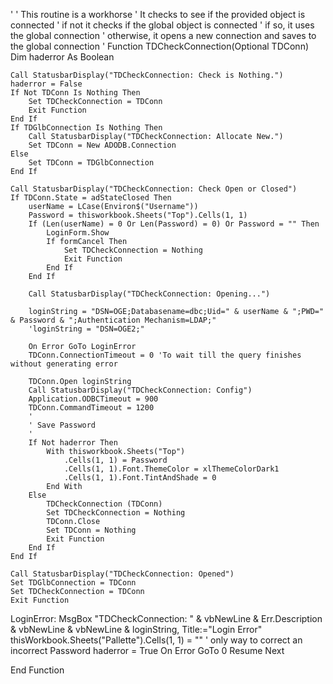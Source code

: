 '
' This routine is a workhorse
' It checks to see if the provided object is connected
' if not it checks if the global object is connected
' if so, it uses the global connection
' otherwise, it opens a new connection and saves to the global connection
'
Function TDCheckConnection(Optional TDConn)
Dim haderror As Boolean

    Call StatusbarDisplay("TDCheckConnection: Check is Nothing.")
    haderror = False
    If Not TDConn Is Nothing Then
        Set TDCheckConnection = TDConn
        Exit Function
    End If
    If TDGlbConnection Is Nothing Then
        Call StatusbarDisplay("TDCheckConnection: Allocate New.")
        Set TDConn = New ADODB.Connection
    Else
        Set TDConn = TDGlbConnection
    End If
    
    Call StatusbarDisplay("TDCheckConnection: Check Open or Closed")
    If TDConn.State = adStateClosed Then
        userName = LCase(Environ$("Username"))
        Password = thisworkbook.Sheets("Top").Cells(1, 1)
        If (Len(userName) = 0 Or Len(Password) = 0) Or Password = "" Then
            LoginForm.Show
            If formCancel Then
                Set TDCheckConnection = Nothing
                Exit Function
            End If
        End If
        
        Call StatusbarDisplay("TDCheckConnection: Opening...")
        
        loginString = "DSN=OGE;Databasename=dbc;Uid=" & userName & ";PWD=" & Password & ";Authentication Mechanism=LDAP;"
        'loginString = "DSN=OGE2;"
        
        On Error GoTo LoginError
        TDConn.ConnectionTimeout = 0 'To wait till the query finishes without generating error
        
        TDConn.Open loginString
        Call StatusbarDisplay("TDCheckConnection: Config")
        Application.ODBCTimeout = 900
        TDConn.CommandTimeout = 1200
        '
        ' Save Password
        '
        If Not haderror Then
            With thisworkbook.Sheets("Top")
                .Cells(1, 1) = Password
                .Cells(1, 1).Font.ThemeColor = xlThemeColorDark1
                .Cells(1, 1).Font.TintAndShade = 0
            End With
        Else
            TDCheckConnection (TDConn)
            Set TDCheckConnection = Nothing
            TDConn.Close
            Set TDConn = Nothing
            Exit Function
        End If
    End If
    
    Call StatusbarDisplay("TDCheckConnection: Opened")
    Set TDGlbConnection = TDConn
    Set TDCheckConnection = TDConn
    Exit Function
    
LoginError:
    MsgBox "TDCheckConnection: " & vbNewLine & Err.Description & vbNewLine & vbNewLine & loginString, Title:="Login Error"
    thisWorkbook.Sheets("Pallette").Cells(1, 1) = "" ' only way to correct an incorrect Password
    haderror = True
    On Error GoTo 0
    Resume Next
    
End Function
